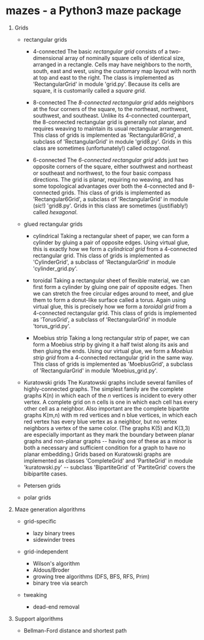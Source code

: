 # mazes - a Python3 maze package

 1. Grids

    * rectangular grids
      + 4-connected
        The basic *rectangular grid* consists of a two-dimensional array of nominally square cells of identical size, arranged in a rectangle.  Cells may have neighbors to the north, south, east and west, using the customary map layout with north at top and east to the right.  The class is implemented as 'RectangularGrid' in module 'grid.py'. Because its cells are square, it is customarily called a *square grid*.

      + 8-connected
        The *8-connected rectangular grid* adds neighbors at the four corners of the square, to the northeast, northwest, southwest, and southeast.  Unlike its 4-connected counterpart, the 8-connected rectangular grid is generally not planar, and requires weaving to maintain its usual rectangular arrangement.  This class of grids is implemented as 'Rectangular8Grid', a subclass of 'RectangularGrid' in module 'grid8.py'.  Grids in this class are sometimes (unfortunately!) called *octagonal*.

      + 6-connected
        The *6-connected rectangular grid* adds just two opposite corners of the square, either southwest and northeast or southeast and northwest, to the four basic compass directions.  The grid is planar, requiring no weaving, and has some topological advantages over both the 4-connected and 8-connected grids.  This class of grids is implemented as 'Rectangular6Grid', a subclass of 'RectangularGrid' in module (*sic*!) 'grid8.py'.  Grids in this class are sometimes (justifiably!) called *hexagonal*.

    * glued rectangular grids
      + cylindrical
        Taking a rectangular sheet of paper, we can form a cylinder by gluing a pair of opposite edges.  Using virtual glue, this is exactly how we form a *cylindrical grid* from a 4-connected rectangular grid.  This class of grids is implemented as 'CylinderGrid', a subclass of 'RectangularGrid' in module 'cylinder_grid.py'.

      + toroidal
        Taking a rectangular sheet of flexible material, we can first form a cylinder by gluing one pair of opposite edges. Then we can stretch the free circular edges around to meet, and glue them to form a donut-like surface called a torus.  Again using virtual glue, this is precisely how we form a *toroidal grid* from a 4-connected rectangular grid.  This class of grids is implemented as 'TorusGrid', a subclass of 'RectangularGrid' in module 'torus_grid.py'.

      + Moebius strip
        Taking a long rectangular strip of paper, we can form a Moebius strip by giving it a half twist along its axis and then gluing the ends.  Using our virtual glue, we form a *Moebius strip grid* from a 4-connected rectangular grid in the same way.  This class of grids is implemented as 'MoebiusGrid', a subclass of 'RectangularGrid' in module 'Moebius_grid.py'.

    * Kuratowski grids
      The Kuratowski graphs include several families of highly-connected graphs.  The simplest family are the complete graphs K(n) in which each of the *n* vertices is incident to every other vertex.  A complete grid on n cells is one in which each cell has every other cell as a neighbor.  Also important are the complete bipartite graphs K(m,n) with m red vertices and n blue vertices, in which each red vertex has every blue vertex as a neighbor, but no vertex neighbors a vertex of the same color.  (The graphs K(5) and K(3,3) are especially important as they mark the boundary between planar graphs and non-planar graphs -- having one of these as a minor is both a necessary and sufficient condition for a graph to have no planar embedding.) Grids based on Kuratowski graphs are implemented as classes 'CompleteGrid' and 'PartiteGrid' in module 'kuratowski.py' -- subclass 'BipartiteGrid' of 'PartiteGrid' covers the bibipartite cases.

    * Petersen grids

    * polar grids
 
 2. Maze generation algorithms

    * grid-specific
      + lazy binary trees
      + sidewinder trees

    * grid-independent
      + Wilson's algorithm
      + Aldous/Broder
      + growing tree algorithms (DFS, BFS, RFS, Prim)
      + binary tree via search

    * tweaking
      + dead-end removal

 3. Support algorithms

    * Bellman-Ford distance and shortest path
 
 
